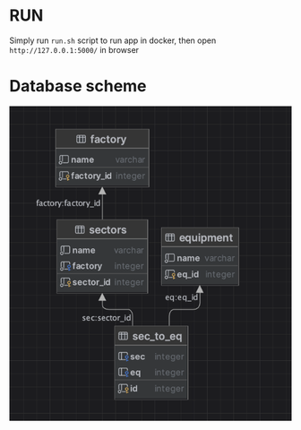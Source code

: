 # RUN
Simply run `run.sh` script to run app in docker, then open `http://127.0.0.1:5000/`
in browser
# Database scheme
![изображение](./db_scheme.png)
